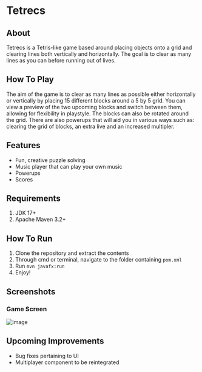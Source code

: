 # Tetrecs
## About
Tetrecs is a Tetris-like game based around placing objects onto a grid and clearing lines both vertically and horizontally. The goal is to clear as many lines as you can before running out of lives. 

## How To Play
The aim of the game is to clear as many lines as possible either horizontally or vertically by placing 15 different blocks around a 5 by 5 grid. You can view a preview of the two upcoming blocks and switch between them, allowing for flexibility in playstyle. The blocks can also be rotated around the grid. There are also powerups that will aid you in various ways such as: clearing the grid of blocks, an extra live and an increased multipler.

## Features
- Fun, creative puzzle solving
- Music player that can play your own music
- Powerups
- Scores

## Requirements
1. JDK 17+
2. Apache Maven 3.2+

## How To Run
1. Clone the repository and extract the contents
2. Through cmd or terminal, navigate to the folder containing `pom.xml`
3. Run `mvn javafx:run`
4. Enjoy!

## Screenshots
### Game Screen
![image](https://user-images.githubusercontent.com/126994619/228923868-cc1c9669-7566-41d9-a22b-e1dcbeefe1e4.png)


## Upcoming Improvements
- Bug fixes pertaining to UI
- Multiplayer component to be reintegrated
